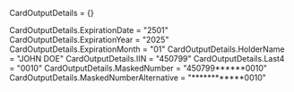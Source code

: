 CardOutputDetails = {}

CardOutputDetails.ExpirationDate = "2501"
CardOutputDetails.ExpirationYear = "2025"
CardOutputDetails.ExpirationMonth = "01"
CardOutputDetails.HolderName = "JOHN DOE"
CardOutputDetails.IIN = "450799"
CardOutputDetails.Last4 = "0010"
CardOutputDetails.MaskedNumber = "450799******0010"
CardOutputDetails.MaskedNumberAlternative = "************0010"
